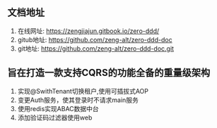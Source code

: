 ## 文档地址

1. 在线网址:  https://zengjiajun.gitbook.io/zero-ddd/
2. gitub地址: https://github.com/zeng-alt/zero-ddd-doc
3. git地址:       https://github.com/zeng-alt/zero-ddd-doc.git

## 旨在打造一款支持CQRS的功能全备的重量级架构


1. 实现@SwithTenant切换租户,使用可插拔式AOP
2. 变更Auth服务，使其登录时不请求main服务
3. 使用redis实现ABAC数据中台
4. 添加验证码过滤器使用web
